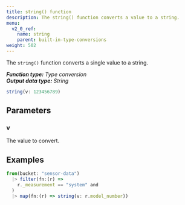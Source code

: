 ```yaml
---
title: string() function
description: The string() function converts a value to a string.
menu:
  v2_0_ref:
    name: string
    parent: built-in-type-conversions
weight: 502
---
```


The `string()` function converts a single value to a string.

_**Function type:** Type conversion_  
_**Output data type:** String_

```js
string(v: 123456789)
```

## Parameters

### v
The value to convert.

## Examples
```js
from(bucket: "sensor-data")
  |> filter(fn:(r) =>
    r._measurement == "system" and
  )
  |> map(fn:(r) => string(v: r.model_number))
```
